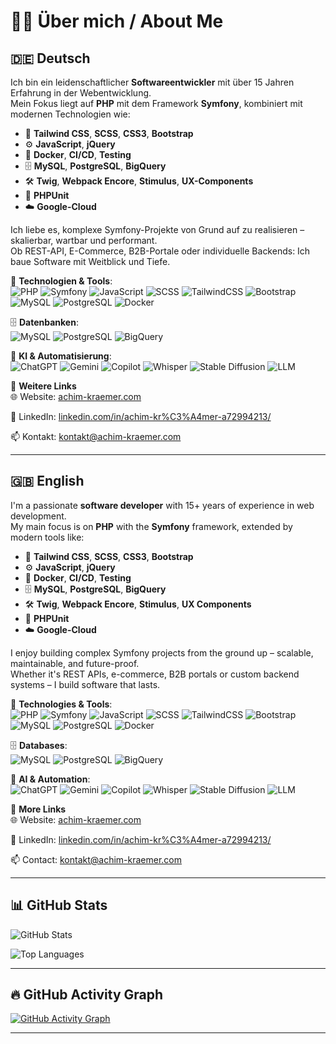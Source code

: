 # 👨‍💻 Über mich / About Me

## 🇩🇪 Deutsch

Ich bin ein leidenschaftlicher **Softwareentwickler** mit über 15 Jahren Erfahrung in der Webentwicklung.  
Mein Fokus liegt auf **PHP** mit dem Framework **Symfony**, kombiniert mit modernen Technologien wie:

- 🧱 **Tailwind CSS**, **SCSS**, **CSS3**, **Bootstrap**
- ⚙️ **JavaScript**, **jQuery**
- 🐳 **Docker**, **CI/CD**, **Testing**
- 🗄️ **MySQL**, **PostgreSQL**, **BigQuery**
- 🛠️ **Twig**, **Webpack Encore**, **Stimulus**, **UX-Components**
- 🧪 **PHPUnit**
- ☁️ **Google-Cloud**

Ich liebe es, komplexe Symfony-Projekte von Grund auf zu realisieren – skalierbar, wartbar und performant.  
Ob REST-API, E-Commerce, B2B-Portale oder individuelle Backends: Ich baue Software mit Weitblick und Tiefe.

📌 **Technologien & Tools**:  
![PHP](https://img.shields.io/badge/PHP-8892BF?style=for-the-badge&logo=php&logoColor=white)
![Symfony](https://img.shields.io/badge/Symfony-000000?style=for-the-badge&logo=symfony&logoColor=white)
![JavaScript](https://img.shields.io/badge/JavaScript-F7DF1E?style=for-the-badge&logo=javascript&logoColor=black)
![SCSS](https://img.shields.io/badge/SCSS-CC6699?style=for-the-badge&logo=sass&logoColor=white)
![TailwindCSS](https://img.shields.io/badge/Tailwind_CSS-06B6D4?style=for-the-badge&logo=tailwind-css&logoColor=white)
![Bootstrap](https://img.shields.io/badge/Bootstrap-7952B3?style=for-the-badge&logo=bootstrap&logoColor=white)
![MySQL](https://img.shields.io/badge/MySQL-4479A1?style=for-the-badge&logo=mysql&logoColor=white)
![PostgreSQL](https://img.shields.io/badge/PostgreSQL-336791?style=for-the-badge&logo=postgresql&logoColor=white)
![Docker](https://img.shields.io/badge/Docker-2496ED?style=for-the-badge&logo=docker&logoColor=white)

🗄️ **Datenbanken**:  
![MySQL](https://img.shields.io/badge/MySQL-4479A1?style=for-the-badge&logo=mysql&logoColor=white)
![PostgreSQL](https://img.shields.io/badge/PostgreSQL-336791?style=for-the-badge&logo=postgresql&logoColor=white)
![BigQuery](https://img.shields.io/badge/BigQuery-669DF6?style=for-the-badge&logo=google-big-query&logoColor=white)

🤖 **KI & Automatisierung**:  
![ChatGPT](https://img.shields.io/badge/ChatGPT-41B883?style=for-the-badge&logo=openai&logoColor=white)
![Gemini](https://img.shields.io/badge/Gemini_CLI-4285F4?style=for-the-badge&logo=google&logoColor=white)
![Copilot](https://img.shields.io/badge/GitHub_Copilot-1DBF73?style=for-the-badge&logo=github&logoColor=white)
![Whisper](https://img.shields.io/badge/Whisper-A6A6A6?style=for-the-badge)
![Stable Diffusion](https://img.shields.io/badge/Stable_Diffusion-FF61F6?style=for-the-badge)
![LLM](https://img.shields.io/badge/LLM_Workflows-FFD700?style=for-the-badge)

🔗 **Weitere Links**  
🌐 Website: [achim-kraemer.com](https://achim-kraemer.com)  

💼 LinkedIn: [linkedin.com/in/achim-kr%C3%A4mer-a72994213/](https://www.linkedin.com/in/achim-kr%C3%A4mer-a72994213/) 

📫 Kontakt: [kontakt@achim-kraemer.com](mailto:kontakt@achim-kraemer.com)

---

## 🇬🇧 English

I'm a passionate **software developer** with 15+ years of experience in web development.  
My main focus is on **PHP** with the **Symfony** framework, extended by modern tools like:

- 🧱 **Tailwind CSS**, **SCSS**, **CSS3**, **Bootstrap**
- ⚙️ **JavaScript**, **jQuery**
- 🐳 **Docker**, **CI/CD**, **Testing**
- 🗄️ **MySQL**, **PostgreSQL**, **BigQuery**
- 🛠️ **Twig**, **Webpack Encore**, **Stimulus**, **UX Components**
- 🧪 **PHPUnit**
- ☁️ **Google-Cloud**

I enjoy building complex Symfony projects from the ground up – scalable, maintainable, and future-proof.  
Whether it's REST APIs, e-commerce, B2B portals or custom backend systems – I build software that lasts.

📌 **Technologies & Tools**:  
![PHP](https://img.shields.io/badge/PHP-8892BF?style=for-the-badge&logo=php&logoColor=white)
![Symfony](https://img.shields.io/badge/Symfony-000000?style=for-the-badge&logo=symfony&logoColor=white)
![JavaScript](https://img.shields.io/badge/JavaScript-F7DF1E?style=for-the-badge&logo=javascript&logoColor=black)
![SCSS](https://img.shields.io/badge/SCSS-CC6699?style=for-the-badge&logo=sass&logoColor=white)
![TailwindCSS](https://img.shields.io/badge/Tailwind_CSS-06B6D4?style=for-the-badge&logo=tailwind-css&logoColor=white)
![Bootstrap](https://img.shields.io/badge/Bootstrap-7952B3?style=for-the-badge&logo=bootstrap&logoColor=white)
![MySQL](https://img.shields.io/badge/MySQL-4479A1?style=for-the-badge&logo=mysql&logoColor=white)
![PostgreSQL](https://img.shields.io/badge/PostgreSQL-336791?style=for-the-badge&logo=postgresql&logoColor=white)
![Docker](https://img.shields.io/badge/Docker-2496ED?style=for-the-badge&logo=docker&logoColor=white)

🗄️ **Databases**:  
![MySQL](https://img.shields.io/badge/MySQL-4479A1?style=for-the-badge&logo=mysql&logoColor=white)
![PostgreSQL](https://img.shields.io/badge/PostgreSQL-336791?style=for-the-badge&logo=postgresql&logoColor=white)
![BigQuery](https://img.shields.io/badge/BigQuery-669DF6?style=for-the-badge&logo=google-big-query&logoColor=white)

🤖 **AI & Automation**:  
![ChatGPT](https://img.shields.io/badge/ChatGPT-41B883?style=for-the-badge&logo=openai&logoColor=white)
![Gemini](https://img.shields.io/badge/Gemini_CLI-4285F4?style=for-the-badge&logo=google&logoColor=white)
![Copilot](https://img.shields.io/badge/GitHub_Copilot-1DBF73?style=for-the-badge&logo=github&logoColor=white)
![Whisper](https://img.shields.io/badge/Whisper-A6A6A6?style=for-the-badge)
![Stable Diffusion](https://img.shields.io/badge/Stable_Diffusion-FF61F6?style=for-the-badge)
![LLM](https://img.shields.io/badge/LLM_Workflows-FFD700?style=for-the-badge)

🔗 **More Links**  
🌐 Website: [achim-kraemer.com](https://achim-kraemer.com)

💼 LinkedIn: [linkedin.com/in/achim-kr%C3%A4mer-a72994213/](https://www.linkedin.com/in/achim-kr%C3%A4mer-a72994213/)

📫 Contact: [kontakt@achim-kraemer.com](mailto:kontakt@achim-kraemer.com)

---

## 📊 GitHub Stats

![GitHub Stats](https://github-readme-stats.vercel.app/api?username=achim-kraemer-com&show_icons=true&count_private=true&theme=tokyonight&hide=stars)

![Top Languages](https://github-readme-stats.vercel.app/api/top-langs/?username=achim-kraemer-com&layout=compact&theme=tokyonight&langs_count=10)

---

## 🔥 GitHub Activity Graph

[![GitHub Activity Graph](https://github-readme-activity-graph.vercel.app/graph?username=achim-kraemer-com&theme=tokyo-night)](https://github.com/achim-kraemer-com)

---
